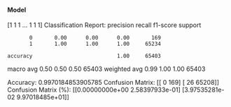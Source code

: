 #### Model
[1 1 1 ... 1 1 1]
Classification Report:
              precision    recall  f1-score   support

           0       0.00      0.00      0.00       169
           1       1.00      1.00      1.00     65234

    accuracy                           1.00     65403
   macro avg       0.50      0.50      0.50     65403
weighted avg       0.99      1.00      1.00     65403

Accuracy: 0.9970184853905785
Confusion Matrix:
[[    0   169]
 [   26 65208]]
Confusion Matrix (%):
[[0.00000000e+00 2.58397933e-01]
 [3.97535281e-02 9.97018485e+01]]
